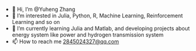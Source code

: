 - 👋 Hi, I’m @Yuheng Zhang
- 👀 I’m interested in Julia, Python, R, Machine Learning, Reinforcement Learning and so on
- 🌱 I’m currently learning Julia and Matlab, and developing projects about energy system like power and hydrogen transmission system
- 📫 How to reach me 2845024327@qq.com

<!---
Betristor/Betristor is a ✨ special ✨ repository because its `README.md` (this file) appears on your GitHub profile.
You can click the Preview link to take a look at your changes.
--->
